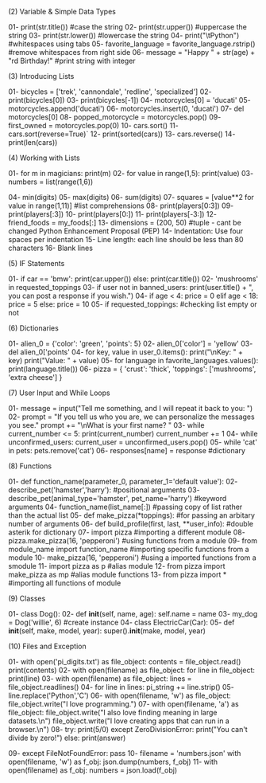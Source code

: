 (2) Variable & Simple Data Types

01- print(str.title()) #case the string
02- print(str.upper()) #uppercase the string
03- print(str.lower()) #lowercase the string
04- print("\tPython") #whitespaces using tabs
05- favorite_language = favorite_language.rstrip() #remove whitespaces from right side
06- message = "Happy " + str(age) + "rd Birthday!" #print string with integer

(3) Introducing Lists

01- bicycles = ['trek', 'cannondale', 'redline', 'specialized']
02- print(bicycles[0])
03- print(bicycles[-1])
04- motorcycles[0] = 'ducati'
05- motorcycles.append('ducati')
06- motorcycles.insert(0, 'ducati')
07- del motorcycles[0]
08- popped_motorcycle = motorcycles.pop() 
09- first_owned = motorcycles.pop(0)
10- cars.sort()
11- cars.sort(reverse=True)`
12- print(sorted(cars))
13- cars.reverse()
14- print(len(cars))

(4) Working with Lists

01- for m in magicians:
    print(m)
02- for value in range(1,5):
    print(value)
03- numbers = list(range(1,6))

04- min(digits)
05- max(digits)
06- sum(digits)
07- squares = [value**2 for value in range(1,11)] #list comprehensions
08- print(players[0:3])
09- print(players[:3])
10- print(players[0:])
11- print(players[-3:])
12- friend_foods = my_foods[:]
13- dimensions = (200, 50) #tuple - cant be changed
Python Enhancement Proposal (PEP)
14- Indentation: Use four spaces per indentation
15- Line length: each line should be less than 80 characters
16- Blank lines

(5) IF Statements

01- if car == 'bmw':
        print(car.upper())
    else:
        print(car.title())
02- 'mushrooms' in requested_toppings
03- if user not in banned_users:
        print(user.title() + ", you can post a response if you wish.")
04- if age < 4:
        price = 0
    elif age < 18:
        price = 5
    else:
        price = 10
05- if requested_toppings: #checking list empty or not

(6) Dictionaries

01- alien_0 = {'color': 'green', 'points': 5}
02- alien_0['color'] = 'yellow'
03- del alien_0['points'
04- for key, value in user_0.items():
        print("\nKey: " + key)
        print("Value: " + value)
05- for language in favorite_languages.values():
        print(language.title())
06- pizza = {
        'crust': 'thick',
        'toppings': ['mushrooms', 'extra cheese']
        }

(7) User Input and While Loops

01- message = input("Tell me something, and I will repeat it back to you: ")
02- prompt = "If you tell us who you are, we can personalize the messages you see." 
    prompt += "\nWhat is your first name? "
03- while current_number <= 5:
        print(current_number)
        current_number += 1
04- while unconfirmed_users:
        current_user = unconfirmed_users.pop()
05- while 'cat' in pets:
        pets.remove('cat')
06- responses[name] = response #dictionary

(8) Functions

01- def function_name(parameter_0, parameter_1='default value'): 
02- describe_pet('hamster','harry'): #positional arguments
03- describe_pet(animal_type='hamster', pet_name='harry') #keyword arguments
04- function_name(list_name[:]) #passing copy of list rather than the actual list
05- def make_pizza(*toppings): #for passing an arbitary number of arguments
06- def build_profile(first, last, **user_info): #double asterik for dictionary
07- import pizza #importing a different module
08- pizza.make_pizza(16, 'pepperoni') #using functions from a module
09- from module_name import function_name #importing specific functions from a module
10- make_pizza(16, 'pepperoni') #using a imported functions from a smodule
11- import pizza as p #alias module
12- from pizza import make_pizza as mp #alias module functions
13- from pizza import * #importing all functions of module

(9) Classes

01- class Dog():
02- def __init__(self, name, age):
        self.name = name
03- my_dog = Dog('willie', 6) #create instance
04- class ElectricCar(Car):
05- def __init__(self, make, model, year):
        super().__init__(make, model, year)

(10) Files and Exception

01- with open('pi_digits.txt') as file_object:
        contents = file_object.read()
        print(contents)
02- with open(filename) as file_object:
        for line in file_object:
            print(line)
03- with open(filename) as file_object:
        lines = file_object.readlines()
04- for line in lines:
        pi_string += line.strip()
05- line.replace('Python','C')
06- with open(filename, 'w') as file_object:
        file_object.write("I love programming.")
07- with open(filename, 'a') as file_object:
        file_object.write("I also love finding meaning in large datasets.\n")
        file_object.write("I love creating apps that can run in a browser.\n")
08- try:
        print(5/0)
    except ZeroDivisionError:
        print("You can't divide by zero!")
    else:
        print(answer)

09- except FileNotFoundError:
        pass
10- filename = 'numbers.json'
    with open(filename, 'w') as f_obj:
        json.dump(numbers, f_obj)
11- with open(filename) as f_obj:
        numbers = json.load(f_obj)

